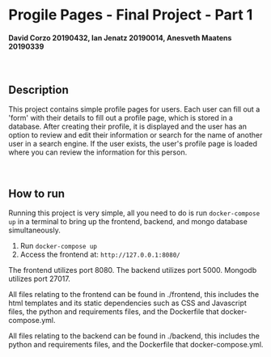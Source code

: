 # Progile Pages - Final Project - Part 1
#### David Corzo 20190432, Ian Jenatz 20190014, Anesveth Maatens 20190339

<br>

## Description
This project contains simple profile pages for users. Each user can fill out a 'form' with their details to fill out a profile page, which is stored in a database. After creating their profile, it is displayed and the user has an option to review and edit their information or search for the name of another user in a search engine. If the user exists, the user's profile page is loaded where you can review the information for this person. 

<br>

## How to run
Running this project is very simple, all you need to do is run `docker-compose up` in a terminal to bring up the frontend, backend, and mongo database simultaneously. 

1. Run `docker-compose up`
2. Access the frontend at: `http://127.0.0.1:8080/`

The frontend utilizes port 8080. The backend utilizes port 5000. Mongodb utilizes port 27017. 

All files relating to the frontend can be found in ./frontend, this includes the html templates and its static dependencies such as CSS and Javascript files, the python and requirements files, and the Dockerfile that docker-compose.yml.

All files relating to the backend can be found in ./backend, this includes the python and requirements files, and the Dockerfile that docker-compose.yml.
